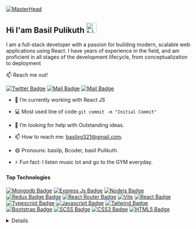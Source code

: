 [![MasterHead](https://dribbble.com/shots/7123304/attachments/126536?mode=media)](https://basil.social)
## Hi I'am Basil Pulikuth <img src="https://user-images.githubusercontent.com/1303154/88677602-1635ba80-d120-11ea-84d8-d263ba5fc3c0.gif" width="28px" height="28px" alt="hi">


I am a full-stack developer with a passion for building modern, scalable web applications using React. I have years of experience in the field, and am proficient in all stages of the development lifecycle, from conceptualization to deployment

:mailbox: Reach me out!

[![Twitter Badge](https://img.shields.io/badge/-@Bpulikuth-1ca0f1?style=flat&labelColor=1ca0f1&logo=twitter&logoColor=white&link=https://twitter.com/BPulikuth)](https://twitter.com/BPulikuth) [![Mail Badge](https://img.shields.io/badge/-@basilpulikuth-e84393?style=flat&labelColor=e84393&logo=instagram&logoColor=white)](https://instagram.com/basil_pkt) [![Mail Badge](https://img.shields.io/badge/-basil_pkt-c0392b?style=flat&labelColor=c0392b&logo=gmail&logoColor=white)](mailto:basilxg321@gmail.com)

<!-- TODO: Add last video link -->

- 🔭 I’m currently working with React JS 

- :computer: Most used line of code `git commit -m "Initial Commit"`

- 🤔 I’m looking for help with Outstanding ideas.

- 📫 How to reach me: basilxg321@gmail.com.

- 😄 Pronouns: basilp, Bcoder, basil Pulikuth.

- ⚡ Fun fact: I listen music lot and go to the GYM everyday.

#### Top Technologies

<!-- TODO: Make technologies links takes you to repositories -->

[![Mongodb Badge](https://img.shields.io/badge/MongoDB-4EA94B?style=for-the-badge&labelColor=black&logo=mongodb&logoColor=589636)](#) [![Express Js Badge](https://img.shields.io/badge/Express.js-404D59?style=for-the-badge)](#) [![Nodejs Badge](https://img.shields.io/badge/-Nodejs-3C873A?style=for-the-badge&labelColor=black&logo=node.js&logoColor=3C873A)](#) [![Redux Badge Badge](https://img.shields.io/badge/Redux-593D88?style=for-the-badge&labelColor=black&logo=redux&logoColor=764abc)](#) [![React Router Badge](https://img.shields.io/badge/React_Router-CA4245?style=for-the-badge&logo=react-router&labelColor=black&logoColor=E50914)](#) [![Vite](https://img.shields.io/badge/vite-%23646CFF.svg?style=for-the-badge&labelColor=black&logo=vite&logoColor=#9566FE)](#) [![React Badge](https://img.shields.io/badge/-React-61DBFB?style=for-the-badge&labelColor=black&logo=react&logoColor=61DBFB)](#) [![Typescript Badge](https://img.shields.io/badge/-Typescript-007acc?style=for-the-badge&labelColor=black&logo=typescript&logoColor=007acc)](#) [![Javascript Badge](https://img.shields.io/badge/-Javascript-F0DB4F?style=for-the-badge&labelColor=black&logo=javascript&logoColor=F0DB4F)](#) [![Tailwind Badge](https://img.shields.io/badge/Tailwind_CSS-38B2AC?style=for-the-badge&labelColor=black&logo=tailwind-css&logoColor=4dc0b5)](#) [![Bootstrap Badge](https://img.shields.io/badge/Bootstrap-563D7C?style=for-the-badge&labelColor=black&logo=bootstrap&logoColor=563d7c)](#)  [![SCSS Badge](https://img.shields.io/badge/Sass-CC6699?style=for-the-badge&labelColor=black&logo=sass&logoColor=cd6799)](#) [![CSS3 Badge](https://img.shields.io/badge/CSS3-1572B6?style=for-the-badge&labelColor=black&logo=css3&logoColor=2965f1)](#) [![HTML5 Badge](https://img.shields.io/badge/HTML5-E34F26?style=for-the-badge&labelColor=black&logo=html5&logoColor=e34c26)](#) 





<details>



#### Coding Stats

<!--START_SECTION:waka-->

```text

React Js       ██████████████▓░░░░░░░░░░   68.29 % 

JavaScript     ██████████████████░░░░░░▒   75.61 % 

Scss           ████████████████████░░░░░   80.63 % 

Html           ████████████████████████░   98.25 % 

NPM            ███████████████░░░░░░░░░░   66.19 % 

```

<!--END_SECTION:waka-->

#### Github Stats

![Basil's github stats](https://github-readme-stats.vercel.app/api?username=iambasilp&count_private=true&theme=tokyonight&hide=contribs,prs)

</details>


